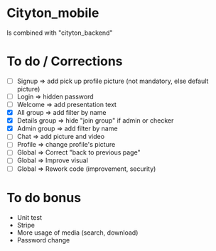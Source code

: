 # Cityton_mobile
Is combined with "cityton_backend"

# To do / Corrections
- [ ] Signup => add pick up profile picture (not mandatory, else default picture)
- [ ] Login => hidden password
- [ ] Welcome => add presentation text
- [X] All group => add filter by name
- [X] Details group => hide "join group" if admin or checker
- [X] Admin group => add filter by name
- [ ] Chat => add picture and video
- [ ] Profile => change profile's picture
- [ ] Global => Correct "back to previous page"
- [ ] Global => Improve visual
- [ ] Global => Rework code (improvement, security)

# To do bonus
- Unit test
- Stripe
- More usage of media (search, download)
- Password change
